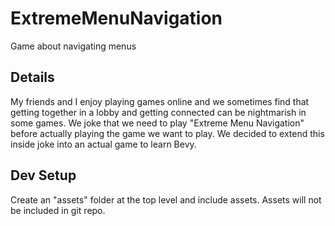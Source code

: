 # ExtremeMenuNavigation

Game about navigating menus

## Details

My friends and I enjoy playing games online and we sometimes find that getting together in a lobby and getting connected can be nightmarish in some games. We joke that we need to play "Extreme Menu Navigation" before actually playing the game we want to play. We decided to extend this inside joke into an actual game to learn Bevy.

## Dev Setup

Create an "assets" folder at the top level and include assets. Assets will not be included in git repo.
